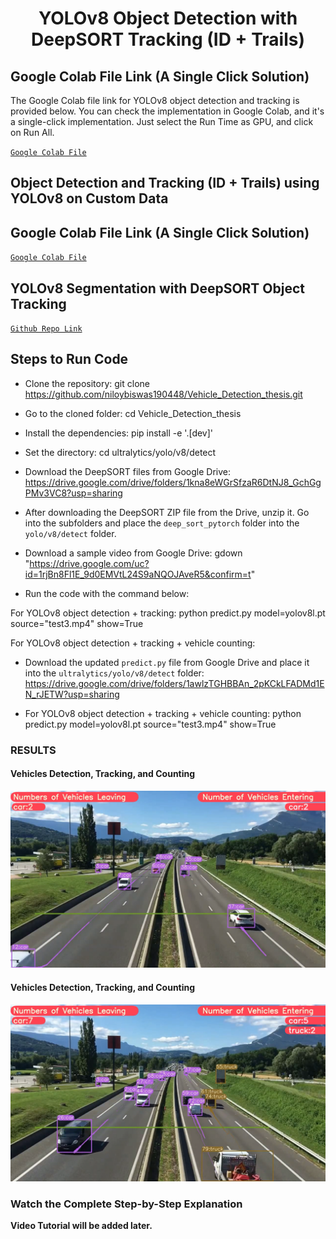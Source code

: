 
<H1 align="center">
YOLOv8 Object Detection with DeepSORT Tracking (ID + Trails)
</H1>

## Google Colab File Link (A Single Click Solution)
The Google Colab file link for YOLOv8 object detection and tracking is provided below. You can check the implementation in Google Colab, and it's a single-click implementation. Just select the Run Time as GPU, and click on Run All.

[`Google Colab File`](https://colab.research.google.com/drive/1U6cnTQ0JwCg4kdHxYSl2NAhU4wK18oAu?usp=sharing)

## Object Detection and Tracking (ID + Trails) using YOLOv8 on Custom Data
## Google Colab File Link (A Single Click Solution)
[`Google Colab File`](https://colab.research.google.com/drive/1dEpI2k3m1i0vbvB4bNqPRQUO0gSBTz25?usp=sharing)

## YOLOv8 Segmentation with DeepSORT Object Tracking

[`Github Repo Link`](https://github.com/niloybiswas190448/Vehicle_Detection_thesis)

## Steps to Run Code

- Clone the repository:
git clone https://github.com/niloybiswas190448/Vehicle_Detection_thesis.git


- Go to the cloned folder:
cd Vehicle_Detection_thesis


- Install the dependencies:
pip install -e '.[dev]'


- Set the directory:
cd ultralytics/yolo/v8/detect


- Download the DeepSORT files from Google Drive:
https://drive.google.com/drive/folders/1kna8eWGrSfzaR6DtNJ8_GchGgPMv3VC8?usp=sharing


- After downloading the DeepSORT ZIP file from the Drive, unzip it. Go into the subfolders and place the `deep_sort_pytorch` folder into the `yolo/v8/detect` folder.

- Download a sample video from Google Drive:
gdown "https://drive.google.com/uc?id=1rjBn8Fl1E_9d0EMVtL24S9aNQOJAveR5&confirm=t"


- Run the code with the command below:

For YOLOv8 object detection + tracking:
python predict.py model=yolov8l.pt source="test3.mp4" show=True


For YOLOv8 object detection + tracking + vehicle counting:
- Download the updated `predict.py` file from Google Drive and place it into the `ultralytics/yolo/v8/detect` folder:
https://drive.google.com/drive/folders/1awlzTGHBBAn_2pKCkLFADMd1EN_rJETW?usp=sharing

- For YOLOv8 object detection + tracking + vehicle counting:
python predict.py model=yolov8l.pt source="test3.mp4" show=True


### RESULTS

#### Vehicles Detection, Tracking, and Counting
![](./figure/figure1.png)

#### Vehicles Detection, Tracking, and Counting
![](./figure/figure3.png)

### Watch the Complete Step-by-Step Explanation

**Video Tutorial will be added later.**
